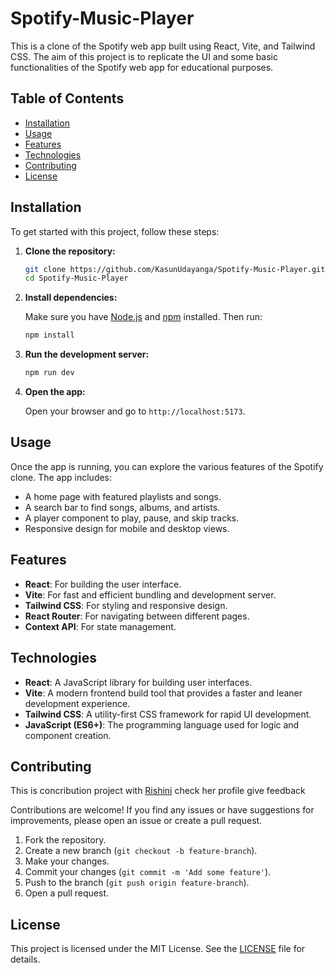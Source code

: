 # Spotify-Music-Player

This is a clone of the Spotify web app built using React, Vite, and Tailwind CSS. The aim of this project is to replicate the UI and some basic functionalities of the Spotify web app for educational purposes.

## Table of Contents

- [Installation](#installation)
- [Usage](#usage)
- [Features](#features)
- [Technologies](#technologies)
- [Contributing](#contributing)
- [License](#license)

## Installation

To get started with this project, follow these steps:

1. **Clone the repository:**

    ```bash
    git clone https://github.com/KasunUdayanga/Spotify-Music-Player.git
    cd Spotify-Music-Player
    ```

2. **Install dependencies:**

    Make sure you have [Node.js](https://nodejs.org/) and [npm](https://www.npmjs.com/) installed. Then run:

    ```bash
    npm install
    ```

3. **Run the development server:**

    ```bash
    npm run dev
    ```

4. **Open the app:**

    Open your browser and go to `http://localhost:5173`.

## Usage

Once the app is running, you can explore the various features of the Spotify clone. The app includes:

- A home page with featured playlists and songs.
- A search bar to find songs, albums, and artists.
- A player component to play, pause, and skip tracks.
- Responsive design for mobile and desktop views.

## Features

- **React**: For building the user interface.
- **Vite**: For fast and efficient bundling and development server.
- **Tailwind CSS**: For styling and responsive design.
- **React Router**: For navigating between different pages.
- **Context API**: For state management.

## Technologies

- **React**: A JavaScript library for building user interfaces.
- **Vite**: A modern frontend build tool that provides a faster and leaner development experience.
- **Tailwind CSS**: A utility-first CSS framework for rapid UI development.
- **JavaScript (ES6+)**: The programming language used for logic and component creation.

## Contributing
This is concribution project with [Rishini](https://github.com/rishininawodi) check her profile give feedback

Contributions are welcome! If you find any issues or have suggestions for improvements, please open an issue or create a pull request.

1. Fork the repository.
2. Create a new branch (`git checkout -b feature-branch`).
3. Make your changes.
4. Commit your changes (`git commit -m 'Add some feature'`).
5. Push to the branch (`git push origin feature-branch`).
6. Open a pull request.

## License

This project is licensed under the MIT License. See the [LICENSE](LICENSE) file for details.
